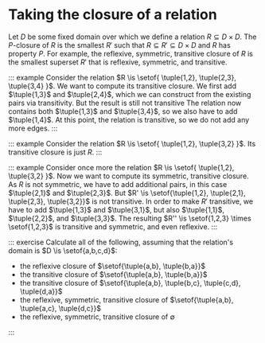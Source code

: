 # Taking the closure of a relation

Let $D$ be some fixed domain over which we define a relation $R \subseteq D \times D$.
The $P$-closure of $R$ is the smallest $R'$ such that $R \subseteq R' \subseteq D \times D$ and $R$ has property $P$.
For example, the reflexive, symmetric, transitive closure of $R$ is the smallest superset $R'$ that is reflexive, symmetric, and transitive.

::: example
Consider the relation $R \is \setof{ \tuple{1,2}, \tuple{2,3}, \tuple{3,4} }$.
We want to compute its transitive closure.
We first add $\tuple{1,3}$ and $\tuple{2,4}$, which we can construct from the existing pairs via transitivity.
But the result is still not transitive
The relation now contains both $\tuple{1,3}$ and $\tuple{3,4}$, so we also have to add $\tuple{1,4}$.
At this point, the relation is transitive, so we do not add any more edges.
:::

::: example
Consider the relation $R \is \setof{ \tuple{1,2}, \tuple{3,2} }$.
Its transitive closure is just $R$.
:::

::: example
Consider once more the relation $R \is \setof{ \tuple{1,2}, \tuple{3,2} }$.
Now we want to compute its symmetric, transitive closure.
As $R$ is not symmetric, we have to add additional pairs, in this case $\tuple{2,1}$ and $\tuple{2,3}$.
But $R' \is \setof{\tuple{1,2}, \tuple{2,1}, \tuple{2,3}, \tuple{3,2}}$ is not transitive.
In order to make $R'$ transitive, we have to add $\tuple{1,3}$ and $\tuple{3,1}$, but also $\tuple{1,1}$, $\tuple{2,2}$, and $\tuple{3,3}$.
The resulting $R'' \is \setof{1,2,3} \times \setof{1,2,3}$ is transitive and symmetric, and even reflexive.
:::

::: exercise
Calculate all of the following, assuming that the relation's domain is $D \is \setof{a,b,c,d}$:

- the reflexive closure of $\setof{\tuple{a,b}, \tuple{b,a}}$
- the transitive closure of $\setof{\tuple{a,b}, \tuple{b,a}}$
- the transitive closure of $\setof{\tuple{a,b}, \tuple{b,c}, \tuple{c,d}, \tuple{d,a}}$
- the reflexive, symmetric, transitive closure of $\setof{\tuple{a,b}, \tuple{a,c}, \tuple{d,c}}$
- the reflexive, symmetric, transitive closure of $\emptyset$

:::

